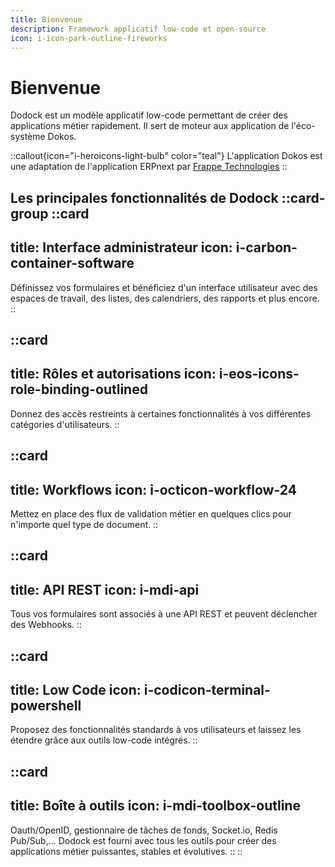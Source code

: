 ```yaml
---
title: Bienvenue
description: Framework applicatif low-code et open-source
icon: i-icon-park-outline-fireworks
---
```


# Bienvenue

Dodock est un modèle applicatif low-code permettant de créer des applications métier rapidement. Il sert de moteur aux application de l'éco-système Dokos.  

::callout{icon="i-heroicons-light-bulb" color="teal"}
L'application Dokos est une adaptation de l'application ERPnext par <a href="https://github.com/frappe/frappe" target="_blank">Frappe Technologies</a>
::


Les principales fonctionnalités de Dodock
::card-group
  ::card
  ---
  title: Interface administrateur
  icon: i-carbon-container-software
  ---
  Définissez vos formulaires et bénéficiez d'un interface utilisateur avec des espaces de travail, des listes, des calendriers, des rapports et plus encore.
  ::

  ::card
  ---
  title: Rôles et autorisations
  icon: i-eos-icons-role-binding-outlined
  ---
  Donnez des accès restreints à certaines fonctionnalités à vos différentes catégories d'utilisateurs.
  ::

  ::card
  ---
  title: Workflows
  icon: i-octicon-workflow-24
  ---
  Mettez en place des flux de validation métier en quelques clics pour n'importe quel type de document.
  ::

  ::card
  ---
  title: API REST
  icon: i-mdi-api
  ---
  Tous vos formulaires sont associés à une API REST et peuvent déclencher des Webhooks.
  ::

  ::card
  ---
  title: Low Code
  icon: i-codicon-terminal-powershell
  ---
  Proposez des fonctionnalités standards à vos utilisateurs et laissez les étendre grâce aux outils low-code intégrés.
  ::

  ::card
  ---
  title: Boîte à outils
  icon: i-mdi-toolbox-outline
  ---
  Oauth/OpenID, gestionnaire de tâches de fonds, Socket.io, Redis Pub/Sub,... Dodock est fourni avec tous les outils pour créer des applications métier puissantes, stables et évolutives.
  ::
::